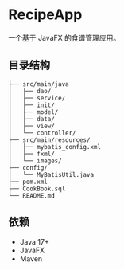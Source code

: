 # RecipeApp

一个基于 JavaFX 的食谱管理应用。

## 目录结构
```
├── src/main/java
│   ├── dao/
│   ├── service/
│   ├── init/
│   ├── model/
│   ├── data/
│   ├── view/
│   └── controller/
├── src/main/resources/
│   ├── mybatis_config.xml
│   ├── fxml/
│   └── images/
├── config/
│   └── MyBatisUtil.java
├── pom.xml
├── CookBook.sql
└── README.md
```
## 依赖
- Java 17+
- JavaFX
- Maven
